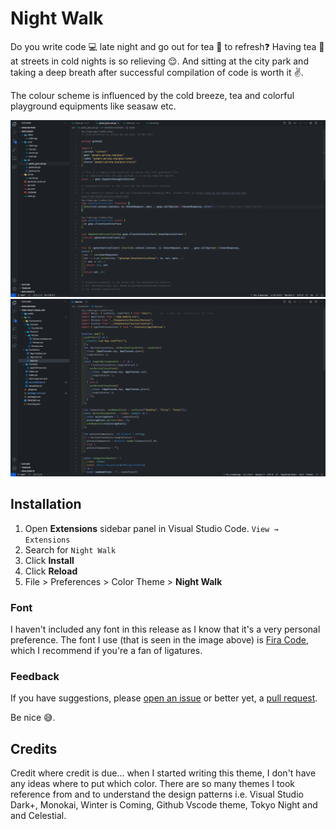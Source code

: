 # Night Walk

Do you write code 💻 late night and go out for tea 🍵 to refresh❓
Having tea 🍵 at streets in cold nights is so relieving :relieved:. And sitting at the city park and taking a deep breath after successful compilation of code is worth it ✌️.

The colour scheme is influenced by the cold breeze, tea and colorful playground equipments like seasaw etc.

![Golang text](./grpc.png)
![React text](./react.png)

## Installation

1. Open **Extensions** sidebar panel in Visual Studio Code. `View → Extensions`
1. Search for `Night Walk`
1. Click **Install**
1. Click **Reload**
1. File > Preferences > Color Theme > **Night Walk**

### Font

I haven't included any font in this release as I know that it's a very personal preference. The font I use (that is seen in the image above) is [Fira Code](https://github.com/tonsky/FiraCode), which I recommend if you're a fan of ligatures.

### Feedback

If you have suggestions, please [open an issue](https://github.com/parthw/vscode-night-walk-theme/issues) or better yet, a [pull request](https://github.com/parthw/vscode-night-walk-theme/pulls).

Be nice 😅.

## Credits

Credit where credit is due... when I started writing this theme, I don't have any ideas where to put which color. There are so many themes I took reference from and to understand the design patterns i.e. Visual Studio Dark+, Monokai, Winter is Coming, Github Vscode theme, Tokyo Night and and Celestial.
